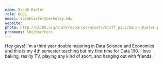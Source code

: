 ```yaml
---
name: Sarah Kiefer
role: UCS1
email: sarahkiefer@berkeley.edu
website:
photo: http://ds100.org/sp24/resources/assets/staff_pics/Sarah_Kiefer.png
pronouns: She/Her/Hers
---
```


Hey guys! I'm a third year double majoring in Data Science and Economics and this is my 4th semester teaching but my first time for Data 100. I love baking, reality TV, playing any kind of sport, and hanging out with friends.

